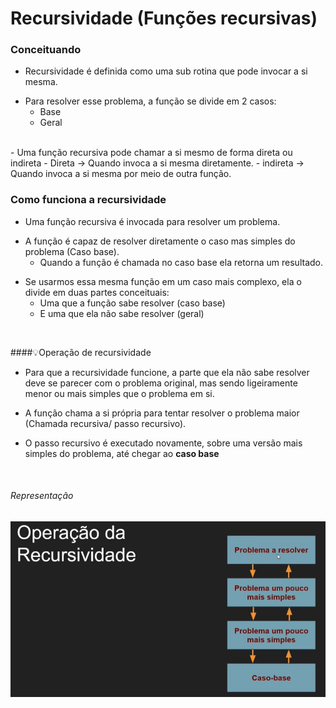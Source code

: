 # Recursividade (Funções recursivas)

### Conceituando
- Recursividade é definida como uma sub rotina que pode invocar a si mesma.
* Para resolver esse problema, a função se divide em 2 casos:
    - Base
    - Geral
<br/>
- Uma função recursiva pode chamar a si mesmo de forma direta ou indireta
    - Direta → Quando invoca a si mesma diretamente.
    - indireta → Quando invoca a si mesma por meio de outra função.
<br/>

### Como funciona a recursividade
- Uma função recursiva é invocada para resolver um problema.

* A função é capaz de resolver diretamente o caso mas simples do problema (Caso base).
    - Quando a função é chamada no caso base ela retorna um resultado.

- Se usarmos essa mesma função em um caso mais complexo, ela o divide em duas partes conceituais:
    - Uma que a função sabe resolver (caso base)
    - E uma que ela não sabe resolver (geral)
<br/>


####💡Operação de recursividade

- Para que a recursividade funcione, a parte que ela não sabe resolver  deve se parecer com o problema original, mas sendo ligeiramente menor ou mais simples que o problema em si.
* A função chama a si própria para tentar resolver o problema maior (Chamada recursiva/ passo recursivo).
- O passo recursivo é executado novamente, sobre uma versão mais simples do problema, até chegar ao **caso base**
<br/>

###### Representação
<img src="/Modulo%206%20-%20Sub%20rotinas%20(Funções%20e%20procedimentos)/img/1.jpg" width="600px">




